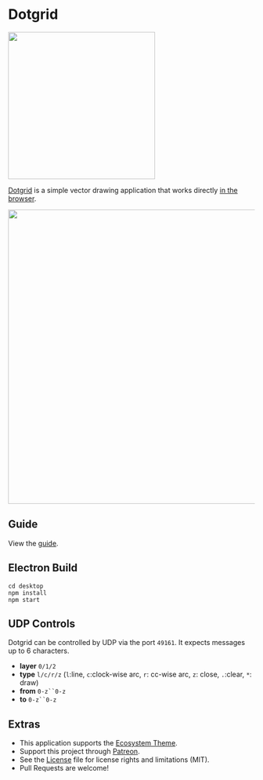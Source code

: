 # Dotgrid

<img src="https://raw.githubusercontent.com/hundredrabbits/100r.co/master/media/content/characters/dotgrid.hello.png" width="300"/>

[Dotgrid](http://wiki.xxiivv.com/dotgrid) is a simple vector drawing application that works directly [in the browser](https://hundredrabbits.github.io/Dotgrid/).

<img src='https://raw.githubusercontent.com/hundredrabbits/Dotgrid/master/PREVIEW.jpg' width="600"/>

## Guide

View the [guide](https://100r.co/pages/dotgrid.html#introduction).

## Electron Build

```
cd desktop
npm install
npm start
```

## UDP Controls

Dotgrid can be controlled by UDP via the port `49161`. It expects messages up to 6 characters.

- **layer** `0/1/2`
- **type** `l/c/r/z` (`l`:line, `c`:clock-wise arc, `r`: cc-wise arc, `z`: close, `.`:clear, `*`: draw)
- **from** `0-z``0-z`
- **to** `0-z``0-z`

## Extras

- This application supports the [Ecosystem Theme](https://github.com/hundredrabbits/Themes).
- Support this project through [Patreon](https://patreon.com/100).
- See the [License](LICENSE.md) file for license rights and limitations (MIT).
- Pull Requests are welcome!
